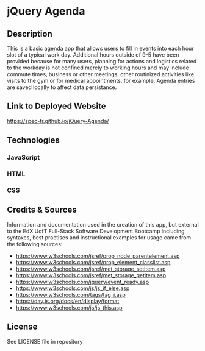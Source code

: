 # jQuery Agenda

## Description

This is a basic agenda app that allows users to fill in events into each hour slot of a typical work day. Additional hours outside of 9-5 have been provided because for many users, planning for actions and logistics related to the workday is not confined merely to working hours and may include commute times, business or other meetings, other routinized activities like visits to the gym or for medical appointments, for example. Agenda entries are saved locally to affect data persistance. 

## Link to Deployed Website

https://spec-tr.github.io/jQuery-Agenda/

## Technologies

### JavaScript
### HTML
### CSS

## Credits & Sources

Information and documentation used in the creation of this app, but external to the EdX UofT Full-Stack Software Development Bootcamp including syntaxes, best practises and instructional examples for usage came from the following sources:
- https://www.w3schools.com/jsref/prop_node_parentelement.asp
- https://www.w3schools.com/jsref/prop_element_classlist.asp
- https://www.w3schools.com/jsref/met_storage_setitem.asp
- https://www.w3schools.com/jsref/met_storage_getitem.asp
- https://www.w3schools.com/jquery/event_ready.asp
- https://www.w3schools.com/js/js_if_else.asp
- https://www.w3schools.com/tags/tag_i.asp
- https://day.js.org/docs/en/display/format
- https://www.w3schools.com/js/js_this.asp

## License

See LICENSE file in repository